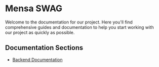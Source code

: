 # Mensa SWAG

Welcome to the documentation for our project. Here you'll find comprehensive guides and documentation to help you start working with our project as quickly as possible.

## Documentation Sections

- [Backend Documentation](./backend/index)
